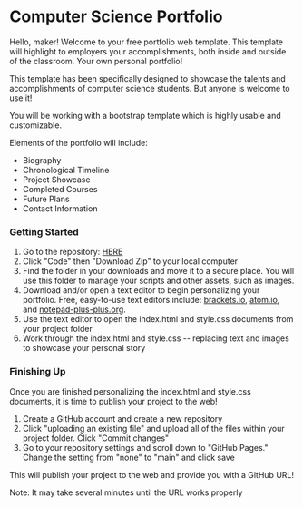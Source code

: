 # Computer Science Portfolio 
Hello, maker! Welcome to your free portfolio web template. This template will highlight to employers your accomplishments, both inside and outside of the classroom. Your own personal portfolio!

This template has been specifically designed to showcase the talents and accomplishments of computer science students. But anyone is welcome to use it! 

You will be working with a bootstrap template which is highly usable and customizable. 

Elements of the portfolio will include: 
- Biography 
- Chronological Timeline 
- Project Showcase 
- Completed Courses 
- Future Plans 
- Contact Information 

### Getting Started 
1. Go to the repository: [HERE](https://github.com/sim1029/CS-BootstrapTheme)
2. Click "Code" then "Download Zip" to your local computer 
3. Find the folder in your downloads and move it to a secure place. You will use this folder to manage your scripts and other assets, such as images. 
4. Download and/or open a text editor to begin personalizing your portfolio. Free, easy-to-use text editors include: [brackets.io](https://brackets.io), [atom.io](https://atom.io), and [notepad-plus-plus.org](notepad-plus-plus.org). 
5. Use the text editor to open the index.html and style.css documents from your project folder 
6. Work through the index.html and style.css -- replacing text and images to showcase your personal story

### Finishing Up 
Once you are finished personalizing the index.html and style.css documents, it is time to publish your project to the web! 
1. Create a GitHub account and create a new repository 
2. Click "uploading an existing file" and upload all of the files within your project folder. Click "Commit changes" 
3. Go to your repository settings and scroll down to "GitHub Pages." Change the setting from "none" to "main" and click save 

This will publish your project to the web and provide you with a GitHub URL!

Note: It may take several minutes until the URL works properly


